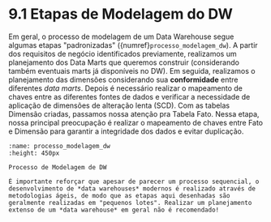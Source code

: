 # 9.1 Etapas de Modelagem do DW

Em geral, o processo de modelagem de um Data Warehouse segue algumas etapas "padronizadas" ({numref}`processo_modelagem_dw`). A partir dos requisitos de negócio identificados previamente, realizamos um planejamento dos Data Marts que queremos construir (considerando também  eventuais marts já disponíveis no DW). Em seguida, realizamos o planejamento das dimensões considerando sua **conformidade** entre diferentes *data marts*. Depois é necessário realizar o mapeamento de chaves entre as diferentes fontes de dados e verificar a necessidade de aplicação de dimensões de alteração lenta (SCD). Com as tabelas Dimensão criadas, passamos nossa atenção pra Tabela Fato. Nessa etapa, nossa principal preocupação é realizar o mapeamento de chaves entre Fato e Dimensão para garantir a integridade dos dados e evitar duplicação.

```{figure} ../../../assets/img/processo_modelagem_dw.png
:name: processo_modelagem_dw
:height: 450px

Processo de Modelagem de DW
```

```{admonition} Atenção
É importante reforçar que apesar de parecer um processo sequencial, o desenvolvimento de *data warehouses* modernos é realizado através de metodologias ágeis, de modo que as etapas aqui desenhadas são geralmente realizadas em "pequenos lotes". Realizar um planejamento extenso de um *data warehouse* em geral não é recomendado! 
```
